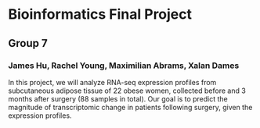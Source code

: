 # Bioinformatics Final Project
## Group 7
### James Hu, Rachel Young, Maximilian Abrams, Xalan Dames

In this project, we will analyze RNA-seq expression profiles from subcutaneous adipose tissue of 22 obese women, collected before and 3 months after surgery (88 samples in total). Our goal is to predict the magnitude of transcriptomic change in patients following surgery, given the expression profiles.
